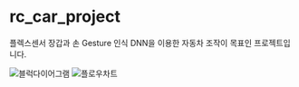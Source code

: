 # rc_car_project
플렉스센서 장갑과 손 Gesture 인식 DNN을 이용한 자동차 조작이 목표인 프로젝트입니다.

![블럭다이어그램](https://github.com/jinhyeok1003/rc_car_project/assets/111287754/dc6b7345-42a0-42b7-a1d3-c6d11b5af22b)
![플로우차트](https://github.com/jinhyeok1003/rc_car_project/assets/111287754/6f61e73a-d60c-4781-b9c8-deb5f0f69be2)
